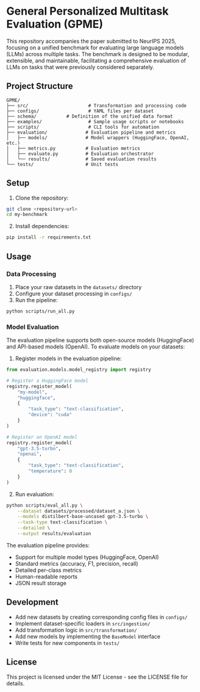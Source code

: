 # General Personalized Multitask Evaluation (GPME)

This repository accompanies the paper submitted to NeurIPS 2025, focusing on a unified benchmark for evaluating large language models (LLMs) across multiple tasks. The benchmark is designed to be modular, extensible, and maintainable, facilitating a comprehensive evaluation of LLMs on tasks that were previously considered separately.

## Project Structure

```
GPME/
├── src/                      # Transformation and processing code
├── configs/                  # YAML files per dataset
├── schema/           # Definition of the unified data format
├── examples/                 # Sample usage scripts or notebooks
├── scripts/                  # CLI tools for automation
├── evaluation/              # Evaluation pipeline and metrics
│   ├── models/              # Model wrappers (HuggingFace, OpenAI, etc.)
│   ├── metrics.py           # Evaluation metrics
│   ├── evaluate.py          # Evaluation orchestrator
│   └── results/             # Saved evaluation results
└── tests/                   # Unit tests
```

## Setup

1. Clone the repository:
```bash
git clone <repository-url>
cd my-benchmark
```

2. Install dependencies:
```bash
pip install -r requirements.txt
```

## Usage

### Data Processing

1. Place your raw datasets in the `datasets/` directory
2. Configure your dataset processing in `configs/`
3. Run the pipeline:
```bash
python scripts/run_all.py
```

### Model Evaluation

The evaluation pipeline supports both open-source models (HuggingFace) and API-based models (OpenAI). To evaluate models on your datasets:

1. Register models in the evaluation pipeline:
```python
from evaluation.models.model_registry import registry

# Register a HuggingFace model
registry.register_model(
    "my-model",
    "huggingface",
    {
        "task_type": "text-classification",
        "device": "cuda"
    }
)

# Register an OpenAI model
registry.register_model(
    "gpt-3.5-turbo",
    "openai",
    {
        "task_type": "text-classification",
        "temperature": 0
    }
)
```

2. Run evaluation:
```bash
python scripts/eval_all.py \
    --dataset datasets/processed/dataset_a.json \
    --models distilbert-base-uncased gpt-3.5-turbo \
    --task-type text-classification \
    --detailed \
    --output results/evaluation
```

The evaluation pipeline provides:
- Support for multiple model types (HuggingFace, OpenAI)
- Standard metrics (accuracy, F1, precision, recall)
- Detailed per-class metrics
- Human-readable reports
- JSON result storage

## Development

- Add new datasets by creating corresponding config files in `configs/`
- Implement dataset-specific loaders in `src/ingestion/`
- Add transformation logic in `src/transformation/`
- Add new models by implementing the `BaseModel` interface
- Write tests for new components in `tests/`

## License

This project is licensed under the MIT License - see the LICENSE file for details. 